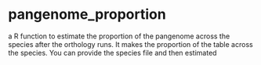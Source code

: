 # pangenome_proportion
a R function to estimate the proportion of the pangenome across the species after the orthology runs. It makes the proportion of the table across the species. You can provide the species file and then estimated
